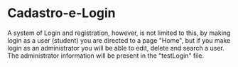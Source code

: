 # Cadastro-e-Login
A system of Login and registration, however, is not limited to this, by making login as a user (student) you are directed to a page "Home", but if you make login as an administrator you will be able to edit, delete and search a user. The administrator information will be present in the "testLogin" file.
